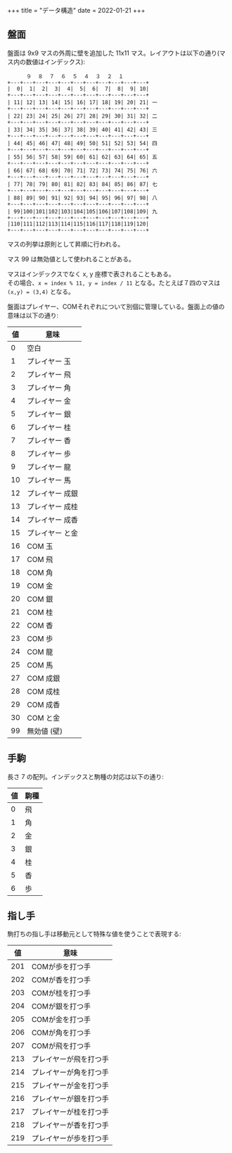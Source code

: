 +++
title = "データ構造"
date = 2022-01-21
+++

## 盤面

盤面は 9x9 マスの外周に壁を追加した 11x11 マス。レイアウトは以下の通り(マス内の数値はインデックス):

```
      ９  ８  ７  ６  ５  ４  ３  ２  １
+---+---+---+---+---+---+---+---+---+---+---+
|  0|  1|  2|  3|  4|  5|  6|  7|  8|  9| 10|
+---+---+---+---+---+---+---+---+---+---+---+
| 11| 12| 13| 14| 15| 16| 17| 18| 19| 20| 21| 一
+---+---+---+---+---+---+---+---+---+---+---+
| 22| 23| 24| 25| 26| 27| 28| 29| 30| 31| 32| 二
+---+---+---+---+---+---+---+---+---+---+---+
| 33| 34| 35| 36| 37| 38| 39| 40| 41| 42| 43| 三
+---+---+---+---+---+---+---+---+---+---+---+
| 44| 45| 46| 47| 48| 49| 50| 51| 52| 53| 54| 四
+---+---+---+---+---+---+---+---+---+---+---+
| 55| 56| 57| 58| 59| 60| 61| 62| 63| 64| 65| 五
+---+---+---+---+---+---+---+---+---+---+---+
| 66| 67| 68| 69| 70| 71| 72| 73| 74| 75| 76| 六
+---+---+---+---+---+---+---+---+---+---+---+
| 77| 78| 79| 80| 81| 82| 83| 84| 85| 86| 87| 七
+---+---+---+---+---+---+---+---+---+---+---+
| 88| 89| 90| 91| 92| 93| 94| 95| 96| 97| 98| 八
+---+---+---+---+---+---+---+---+---+---+---+
| 99|100|101|102|103|104|105|106|107|108|109| 九
+---+---+---+---+---+---+---+---+---+---+---+
|110|111|112|113|114|115|116|117|118|119|120|
+---+---+---+---+---+---+---+---+---+---+---+
```

マスの列挙は原則として昇順に行われる。

マス 99 は無効値として使われることがある。

マスはインデックスでなく x, y 座標で表されることもある。  
その場合、`x = index % 11, y = index / 11` となる。たとえば７四のマスは `(x,y) = (3,4)` となる。

盤面はプレイヤー、COMそれぞれについて別個に管理している。盤面上の値の意味は以下の通り:

| 値 | 意味            |
| -- | --              |
| 0  | 空白            |
| 1  | プレイヤー 玉   |
| 2  | プレイヤー 飛   |
| 3  | プレイヤー 角   |
| 4  | プレイヤー 金   |
| 5  | プレイヤー 銀   |
| 6  | プレイヤー 桂   |
| 7  | プレイヤー 香   |
| 8  | プレイヤー 歩   |
| 9  | プレイヤー 龍   |
| 10 | プレイヤー 馬   |
| 12 | プレイヤー 成銀 |
| 13 | プレイヤー 成桂 |
| 14 | プレイヤー 成香 |
| 15 | プレイヤー と金 |
| 16 | COM 玉          |
| 17 | COM 飛          |
| 18 | COM 角          |
| 19 | COM 金          |
| 20 | COM 銀          |
| 21 | COM 桂          |
| 22 | COM 香          |
| 23 | COM 歩          |
| 24 | COM 龍          |
| 25 | COM 馬          |
| 27 | COM 成銀        |
| 28 | COM 成桂        |
| 29 | COM 成香        |
| 30 | COM と金        |
| 99 | 無効値 (壁)     |


## 手駒

長さ 7 の配列。インデックスと駒種の対応は以下の通り:

| 値 | 駒種 |
| -- | --   |
| 0  | 飛   |
| 1  | 角   |
| 2  | 金   |
| 3  | 銀   |
| 4  | 桂   |
| 5  | 香   |
| 6  | 歩   |


## 指し手

駒打ちの指し手は移動元として特殊な値を使うことで表現する:

| 値  | 意味                   |
| --  | --                     |
| 201 | COMが歩を打つ手        |
| 202 | COMが香を打つ手        |
| 203 | COMが桂を打つ手        |
| 204 | COMが銀を打つ手        |
| 205 | COMが金を打つ手        |
| 206 | COMが角を打つ手        |
| 207 | COMが飛を打つ手        |
| 213 | プレイヤーが飛を打つ手 |
| 214 | プレイヤーが角を打つ手 |
| 215 | プレイヤーが金を打つ手 |
| 216 | プレイヤーが銀を打つ手 |
| 217 | プレイヤーが桂を打つ手 |
| 218 | プレイヤーが香を打つ手 |
| 219 | プレイヤーが歩を打つ手 |
